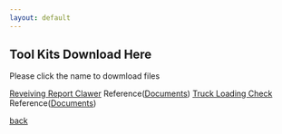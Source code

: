 ```yaml
---
layout: default
---
```


## Tool Kits Download Here
Please click the name to dowmload files

[Reveiving Report Clawer]()
Reference([Documents]())
[Truck Loading Check]()
Reference([Documents]())

[back](./)
